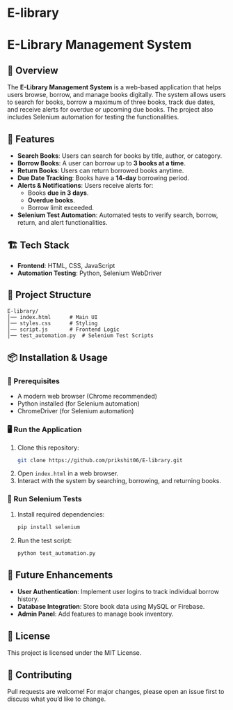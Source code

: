 # E-library
# E-Library Management System

## 📖 Overview
The **E-Library Management System** is a web-based application that helps users browse, borrow, and manage books digitally. The system allows users to search for books, borrow a maximum of three books, track due dates, and receive alerts for overdue or upcoming due books. The project also includes Selenium automation for testing the functionalities.

## 🚀 Features
- **Search Books**: Users can search for books by title, author, or category.
- **Borrow Books**: A user can borrow up to **3 books at a time**.
- **Return Books**: Users can return borrowed books anytime.
- **Due Date Tracking**: Books have a **14-day** borrowing period.
- **Alerts & Notifications**: Users receive alerts for:
  - Books **due in 3 days**.
  - **Overdue books**.
  - Borrow limit exceeded.
- **Selenium Test Automation**: Automated tests to verify search, borrow, return, and alert functionalities.

## 🏗️ Tech Stack
- **Frontend**: HTML, CSS, JavaScript
- **Automation Testing**: Python, Selenium WebDriver

## 📂 Project Structure
```
E-library/
│── index.html      # Main UI
│── styles.css      # Styling
│── script.js       # Frontend Logic
│── test_automation.py  # Selenium Test Scripts
```

## 📦 Installation & Usage
### 🔧 Prerequisites
- A modern web browser (Chrome recommended)
- Python installed (for Selenium automation)
- ChromeDriver (for Selenium automation)

### 🖥️ Run the Application
1. Clone this repository:
   ```bash
   git clone https://github.com/prikshit06/E-library.git
   ```
2. Open `index.html` in a web browser.
3. Interact with the system by searching, borrowing, and returning books.

### 🤖 Run Selenium Tests
1. Install required dependencies:
   ```bash
   pip install selenium
   ```
2. Run the test script:
   ```bash
   python test_automation.py
   ```



## 🎯 Future Enhancements
- **User Authentication**: Implement user logins to track individual borrow history.
- **Database Integration**: Store book data using MySQL or Firebase.
- **Admin Panel**: Add features to manage book inventory.

## 📜 License
This project is licensed under the MIT License.

## 🤝 Contributing
Pull requests are welcome! For major changes, please open an issue first to discuss what you’d like to change.


